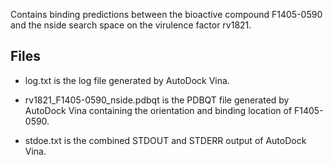 Contains binding predictions between the bioactive compound F1405-0590 and the nside search space on the virulence factor rv1821.

## Files

- log.txt is the log file generated by AutoDock Vina.

- rv1821_F1405-0590_nside.pdbqt is the PDBQT file generated by AutoDock Vina containing the orientation and binding location of F1405-0590.

- stdoe.txt is the combined STDOUT and STDERR output of AutoDock Vina.

